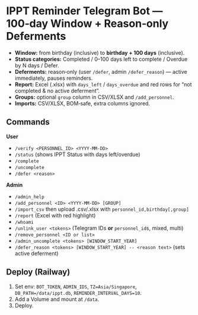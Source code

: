 # IPPT Reminder Telegram Bot — 100‑day Window + Reason‑only Deferments

- **Window:** from birthday (inclusive) to **birthday + 100 days** (inclusive).
- **Status categories:** Completed / 0–100 days left to complete / Overdue by N days / Defer.
- **Deferments:** reason‑only (user `/defer`, admin `/defer_reason`) — active immediately, pauses reminders.
- **Report:** Excel (.xlsx) with `days_left` / `days_overdue` and red rows for “not completed & no active deferment”.
- **Groups:** optional `group` column in CSV/XLSX and `/add_personnel`.
- **Imports:** CSV/XLSX, BOM‑safe, extra columns ignored.

## Commands

**User**
- `/verify <PERSONNEL_ID> <YYYY-MM-DD>`
- `/status` (shows IPPT Status with days left/overdue)
- `/complete`
- `/uncomplete`
- `/defer <reason>`

**Admin**
- `/admin_help`
- `/add_personnel <ID> <YYYY-MM-DD> [GROUP]`
- `/import_csv` then upload .csv/.xlsx with `personnel_id,birthday[,group]`
- `/report` (Excel with red highlight)
- `/whoami`
- `/unlink_user <tokens>` (Telegram IDs **or** `personnel_id`s, mixed, multi)
- `/remove_personnel <ID or list>`
- `/admin_uncomplete <tokens> [WINDOW_START_YEAR]`
- `/defer_reason <tokens> [WINDOW_START_YEAR] -- <reason text>`  (sets active deferment)

## Deploy (Railway)
1) Set env: `BOT_TOKEN`, `ADMIN_IDS`, `TZ=Asia/Singapore`, `DB_PATH=/data/ippt.db`, `REMINDER_INTERVAL_DAYS=10`.
2) Add a Volume and mount at `/data`.
3) Deploy.
